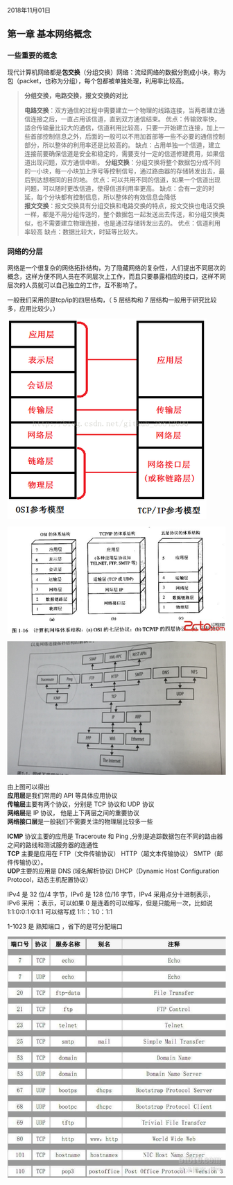 2018年11月01日

## 第一章 基本网络概念


### 一些重要的概念
现代计算机网络都是**包交换**（分组交换）网络：流经网络的数据分割成小块，称为包（packet，也称为分组），每个包都被单独处理，利用率比较高。


> **分组交换，电路交换，报文交换的对比**
> 
> **电路交换**：双方通信的过程中需要建立一个物理的线路连接，当两者建立通信连接之后，一直占用该信道，直到双方通信结束。
> 优点：传输效率快，适合传输量比较大的通信，信道利用比较高，只要一开始建立连接，加上一些首部控制信息之外，后面的一般可以不用加首部等一些不必要的通信控制部分，所以整体的利用率还是比较高的。
> 缺点：占用单独一个信道，建立连接前要确保信道是安全和稳定的，需要支付一定的信道修建费用，如果信道出现问题，双方通信中断。
> **分组交换**：分组交换将整个数据包分成不同的一小块，每一小块加上序号等控制信号，通过路由器的存储转发出去，最后到达想相同的目的地。
> 优点：可以共用不同的信道，如果一个信道出现问题，可以随时更改信道，使得信道利用率更高。
> 缺点：会有一定的时延，每个分块都有控制信息，所以整体的有效信息会降低      
> **报文交换**：报文交换具有分组交换和电路交换的特点，报文交换也电话交换一样，都是不用分组传送的，整个数据包一起发送出去传送，和分组交换类似，也不需要建立物理连接，也是通过存储转发出去的。
> 优点：信道利用率较高
> 缺点：数据比较大，时延等比较大。

### 网络的分层

网络是一个很复杂的网络拓扑结构，为了隐藏网络的复杂性，人们提出不同层次的概念，这样方便不同人员在不同层次上工作，而且只要暴露相应的接口，这样不同层次的人员就可以自己独立的工作，互不影响了。

一般我们采用的是tcp/ip的四层结构，（  5 层结构和 7 层结构一般用于研究比较多，应用比较少。）  


![网络4层和7层](../images/网络4层和7层.png)

![网络分层结构457层](../images/网络分层结构457层.jpg)

![网络结构应用](../images/chapter1_网络结构.jpg)

由上图可以得出      
**应用层**是我们常用的 API 等具体应用协议  
**传输层**主要有两个协议，分别是 TCP 协议和 UDP 协议  
**网络层**是 IP 协议， 他是上下两层之间的重要协议  
**网络接口层**是一般我们不需要关注的物理层比较多一些  

**ICMP** 协议主要的应用是 Traceroute 和 Ping ,分别是追踪数据包在不同的路由器之间的路线和测试服务器的连通性    
**TCP** 主要是应用在 FTP（文件传输协议） HTTP（超文本传输协议） SMTP（邮件传输协议）。      
**UDP**主要的应用是 DNS (域名解析协议)  DHCP（Dynamic Host Configuration Protocol，动态主机配置协议）

IPv4 是 32 位/4 字节，IPv6 是 128 位/16 字节，IPv4 采用点分十进制表示，IPv6 采用 ：表示，可以如果 0 是连着的可以缩写，但是只能用一次，比如说 1:1:0:0:1:0:1:1 可以缩写成 1:1:：1:0：1:1

1-1023 是 熟知端口 ，省下的是可分配端口

![常用端口号](../images/常用端口号.jpg)